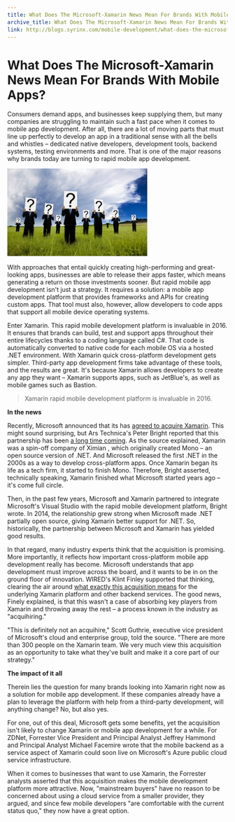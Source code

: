 ```yaml
---
title: What Does The Microsoft-Xamarin News Mean For Brands With Mobile Apps?
archive_title: What Does The Microsoft-Xamarin News Mean For Brands With Mobile Apps?
link: http://blogs.syrinx.com/mobile-development/what-does-the-microsoft-xamarin-news-mean-for-brands-with-mobile-apps/
---
```


# What Does The Microsoft-Xamarin News Mean For Brands With Mobile Apps?

Consumers demand apps, and businesses keep supplying them, but many companies are struggling to maintain such a fast pace when it comes to mobile app development. After all, there are a lot of moving parts that must line up perfectly to develop an app in a traditional sense with all the bells and whistles – dedicated native developers, development tools, backend systems, testing environments and more. That is one of the major reasons why brands today are turning to rapid mobile app development.

![Microsoft-Xamarin News](/assets/img/blog/Microsoft-agreed-to-acquire-Xamarin-and-the-results-could-be-great-for-businesses-using-that-mobile-app-development-platform_1947_40113884_0_14121249_500-320x200.jpg)

With approaches that entail quickly creating high-performing and great-looking apps, businesses are able to release their apps faster, which means generating a return on those investments sooner. But rapid mobile app development isn't just a strategy. It requires a solution: a mobile app development platform that provides frameworks and APIs for creating custom apps. That tool must also, however, allow developers to code apps that support all mobile device operating systems.

Enter Xamarin. This rapid mobile development platform is invaluable in 2016. It ensures that brands can build, test and support apps throughout their entire lifecycles thanks to a coding language called C#. That code is automatically converted to native code for each mobile OS via a hosted .NET environment. With Xamarin quick cross-platform development gets simpler. Third-party app development firms take advantage of these tools, and the results are great. It's because Xamarin allows developers to create any app they want – Xamarin supports apps, such as JetBlue's, as well as mobile games such as Bastion.

> Xamarin rapid mobile development platform is invaluable in 2016.

**In the news**

Recently, Microsoft announced that its has [agreed to acquire Xamarin](http://blogs.microsoft.com/blog/2016/02/24/microsoft-to-acquire-xamarin-and-empower-more-developers-to-build-apps-on-any-device/). This might sound surprising, but Ars Technica's Peter Bright reported that this partnership has been [a long time coming](http://arstechnica.com/information-technology/2016/02/microsoft-at-last-buys-net-for-ios-android-vendor-xamarin/). As the source explained, Xamarin was a spin-off company of Ximian , which originally created Mono – an open source version of .NET. And Microsoft released the first .NET in the 2000s as a way to develop cross-platform apps. Once Xamarin began its life as a tech firm, it started to finish Mono. Therefore, Bright asserted, technically speaking, Xamarin finished what Microsoft started years ago – it's come full circle.

Then, in the past few years, Microsoft and Xamarin partnered to integrate Microsoft's Visual Studio with the rapid mobile development platform, Bright wrote. In 2014, the relationship grew strong when Microsoft made .NET partially open source, giving Xamarin better support for .NET. So, historically, the partnership between Microsoft and Xamarin has yielded good results.

In that regard, many industry experts think that the acquisition is promising. More importantly, it reflects how important cross-platform mobile app development really has become. Microsoft understands that app development must improve across the board, and it wants to be in on the ground floor of innovation. WIRED's Klint Finley supported that thinking, clearing the air around [what exactly this acquisition means](http://www.wired.com/2016/02/microsoft-expands-empire-beyond-windows-xamarin-buy/) for the underlying Xamarin platform and other backend services. The good news, Finely explained, is that this wasn't a case of absorbing key players from Xamarin and throwing away the rest – a process known in the industry as "acquihiring."


"This is definitely not an acquihire," Scott Guthrie, executive vice president of Microsoft's cloud and enterprise group, told the source. "There are more than 300 people on the Xamarin team. We very much view this acquisition as an opportunity to take what they've built and make it a core part of our strategy."

**The impact of it all**

Therein lies the question for many brands looking into Xamarin right now as a solution for mobile app development. If these companies already have a plan to leverage the platform with help from a third-party development, will anything change? No, but also yes.

For one, out of this deal, Microsoft gets some benefits, yet the acquisition isn't likely to change Xamarin or mobile app development for a while. For ZDNet, Forrester Vice President and Principal Analyst Jeffrey Hammond and Principal Analyst Michael Facemire wrote that the mobile backend as a service aspect of Xamarin could soon live on Microsoft's Azure public cloud service infrastructure.

When it comes to businesses that want to use Xamarin, the Forrester analysts asserted that this acquisition makes the mobile development platform more attractive. Now, "mainstream buyers" have no reason to be concerned about using a cloud service from a smaller provider, they argued, and since few mobile developers "are comfortable with the current status quo," they now have a great option.
